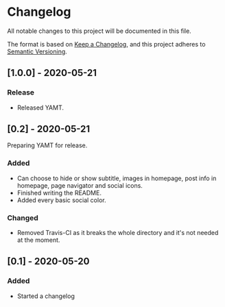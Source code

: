 # Changelog
All notable changes to this project will be documented in this file.

The format is based on [Keep a Changelog](https://keepachangelog.com/en/1.0.0/),
and this project adheres to [Semantic Versioning](https://semver.org/spec/v2.0.0.html).

## [1.0.0] - 2020-05-21
### Release
 - Released YAMT.

## [0.2] - 2020-05-21
Preparing YAMT for release.
### Added
 - Can choose to hide or show subtitle, images in homepage, post info in homepage, page navigator and social icons.
 - Finished writing the README.
 - Added every basic social color.

### Changed
 - Removed Travis-CI as it breaks the whole directory and it's not needed at the moment.
 

## [0.1] - 2020-05-20
### Added
 - Started a changelog
